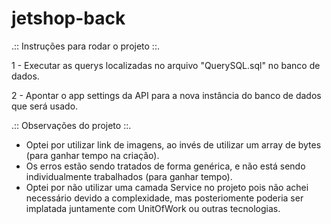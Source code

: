 # jetshop-back

.:: Instruções para rodar o projeto ::.

1 - Executar as querys localizadas no arquivo "QuerySQL.sql" no banco de dados.

2 - Apontar o app settings da API para a nova instância do banco de dados que será usado.


.:: Observações do projeto ::.

- Optei por utilizar link de imagens, ao invés de utilizar um array de bytes (para ganhar tempo na criação).
- Os erros estão sendo tratados de forma genérica, e não está sendo individualmente trabalhados (para ganhar tempo).
- Optei por não utilizar uma camada Service no projeto pois não achei necessário devido a complexidade, mas posteriomente poderia ser implatada juntamente com UnitOfWork ou outras tecnologias.
